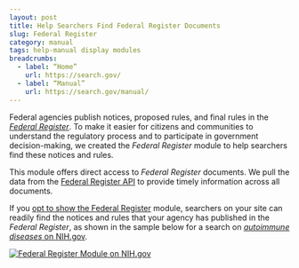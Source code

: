 ```yaml
---
layout: post
title: Help Searchers Find Federal Register Documents
slug: Federal Register
category: manual
tags: help-manual display modules
breadcrumbs:
  - label: “Home”
    url: https://search.gov/
  - label: “Manual”
    url: https://search.gov/manual/
---
```


Federal agencies publish notices, proposed rules, and final rules in the [*Federal Register*](https://www.federalregister.gov). To make it easier for citizens and communities to understand the regulatory process and to participate in government decision-making, we created the *Federal Register* module to help searchers find these notices and rules.

This module offers direct access to *Federal Register* documents. We pull the data from the [Federal Register API](https://www.federalregister.gov/learn/developers) to provide timely information across all documents.

If you [opt to show the Federal Register](https://search.gov/manual/display-overview.html) module, searchers on your site can readily find the notices and rules that your agency has published in the *Federal Register*, as shown in the sample below for a search on [*autoimmune diseases* on NIH.gov](http://search.nih.gov/search?affiliate=nih&query=autoimmune+diseases).

[![Federal Register Module on NIH.gov](https://d3qcdigd1fhos0.cloudfront.net/blog/img/govbox-fr.png "Federal Register Module on NIH.gov")](http://search.nih.gov/search?affiliate=nih&query=autoimmune+diseases)
